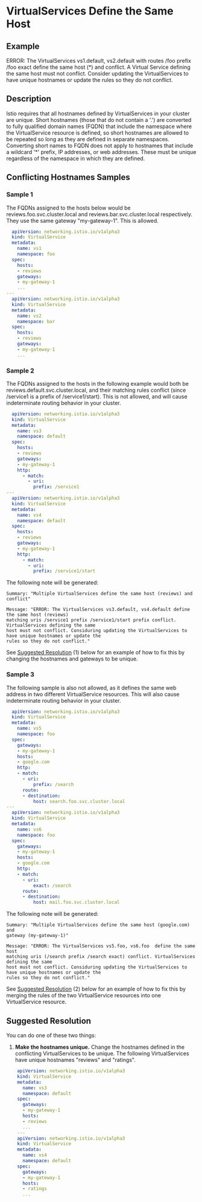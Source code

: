 # VirtualServices Define the Same Host

## Example

ERROR: The VirtualServices vs1.default, vs2.default with routes /foo prefix /foo exact define the same host (*) and conflict. A Virtual Service defining the same host must not conflict. Consider updating the VirtualServices to have unique hostnames or update the rules so they do not conflict.

## Description

Istio requires that all hostnames defined by VirtualServices in your cluster are
unique. Short hostnames (those that do not contain a '\.') are converted to fully qualified domain names (FQDN) that
include the namespace where the VirtualService resource is defined, so short hostnames are allowed to be repeated so long as
they are defined in separate namespaces. Converting short names to FQDN does not apply to hostnames that include a wildcard '\*' prefix, IP
addresses, or web addresses. These must be unique regardless of the namespace in
which they are defined.

## Conflicting Hostnames Samples

### Sample 1

The FQDNs assigned to the hosts below would be reviews.foo.svc.cluster.local and reviews.bar.svc.cluster.local respectively. They use the same gateway "my-gateway-1". This is allowed.

```yaml
  apiVersion: networking.istio.io/v1alpha3
  kind: VirtualService
  metadata:
    name: vs1
    namespace: foo
  spec:
    hosts:
    - reviews
    gateways:
    - my-gateway-1
    ...
---
  apiVersion: networking.istio.io/v1alpha3
  kind: VirtualService
  metadata:
    name: vs2
    namespace: bar
  spec:
    hosts:
    - reviews
    gateways:
    - my-gateway-1
    ...
```

### Sample 2

The FQDNs assigned to the hosts in the following example would both be reviews.default.svc.cluster.local,
and their matching rules conflict (since /service1 is a prefix of /service1/start).
This is not allowed, and will cause indeterminate routing behavior in your
cluster.

```yaml
  apiVersion: networking.istio.io/v1alpha3
  kind: VirtualService
  metadata:
    name: vs3
    namespace: default
  spec:
    hosts:
    - reviews
    gateways:
    - my-gateway-1
    http:
      - match:
        - uri:
          prefix: /service1
---
  apiVersion: networking.istio.io/v1alpha3
  kind: VirtualService
  metadata:
    name: vs4
    namespace: default
  spec:
    hosts:
    - reviews
    gateways:
    - my-gateway-1
    http:
      - match:
        - uri:
          prefix: /service1/start
```

The following note will be generated:

```shell
Summary: "Multiple VirtualServices define the same host (reviews) and conflict"

Message: "ERROR: The VirtualServices vs3.default, vs4.default define the same host (reviews)
matching uris /service1 prefix /service1/start prefix conflict. VirtualServices defining the same
host must not conflict. Considuring updating the VirtualServices to have unique hostnames or update the
rules so they do not conflict."
```
See [Suggested Resolution](#suggested-resolution) (1) below for an example of how to fix this by
changing the hostnames and gateways to be unique.


### Sample 3

The following sample is also not allowed, as it defines the same web address in
two different VirtualService resources. This will also cause indeterminate
routing behavior in your cluster.

```yaml
  apiVersion: networking.istio.io/v1alpha3
  kind: VirtualService
  metadata:
    name: vs5
    namespace: foo
  spec:
    gateways:
    - my-gateway-1
    hosts:
    - google.com
    http:
    - match:
      - uri:
          prefix: /search
      route:
      - destination:
          host: search.foo.svc.cluster.local
---
  apiVersion: networking.istio.io/v1alpha3
  kind: VirtualService
  metadata:
    name: vs6
    namespace: foo
  spec:
    gateways:
    - my-gateway-1
    hosts:
    - google.com
    http:
    - match:
      - uri:
          exact: /search
      route:
      - destination:
          host: mail.foo.svc.cluster.local
```

The following note will be generated:

```shell
Summary: "Multiple VirtualServices define the same host (google.com) and
gateway (my-gateway-1)"

Message: "ERROR: The VirtualServices vs5.foo, vs6.foo  define the same host
matching uris (/search prefix /search exact) conflict. VirtualServices defining the same
host must not conflict. Considuring updating the VirtualServices to have unique hostnames or update the
rules so they do not conflict."
```
See [Suggested Resolution](#suggested-resolution) (2) below for an example of
how to fix this by merging the rules of the two VirtualService resources into
one VirtualService resource.

## Suggested Resolution <a id="suggested-resolution"></a>

You can do one of these two things:

1. **Make the hostnames unique.** Change the hostnames defined in the
   conflicting VirtualServices to be unique. The following VirtualServices have
   unique hostnames "reviews" and "ratings".

```yaml
    apiVersion: networking.istio.io/v1alpha3
    kind: VirtualService
    metadata:
      name: vs3
      namespace: default
    spec:
      gateways:
      - my-gateway-1
      hosts:
      - reviews
      ...
    ---
    apiVersion: networking.istio.io/v1alpha3
    kind: VirtualService
    metadata:
      name: vs4
      namespace: default
    spec:
      gateways:
      - my-gateway-1
      hosts:
      - ratings
      ...
```
